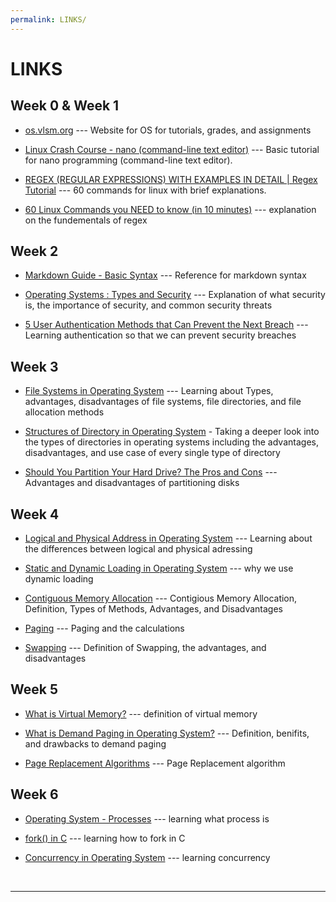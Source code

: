 ```yaml
---
permalink: LINKS/
---
```


# LINKS

<h2>Week 0 & Week 1</h2>

* [os.vlsm.org](https://os.vlsm.org/) --- Website for OS for tutorials, grades, and assignments

* [Linux Crash Course - nano (command-line text editor)](https://youtu.be/DLeATFgGM-A?si=H9MyI6jU5_xhYu7H) --- 
Basic tutorial for nano programming (command-line text editor).

* [REGEX (REGULAR EXPRESSIONS) WITH EXAMPLES IN DETAIL | Regex Tutorial](https://www.youtube.com/watch?v=9RksQ5YT7FM&ab_channel=CrackConcepts) --- 
60 commands for linux with brief explanations.

* [60 Linux Commands you NEED to know (in 10 minutes)](https://www.youtube.com/watch?v=gd7BXuUQ91w&ab_channel=NetworkChuck) --- 
explanation on the fundementals of regex

<h2>Week 2</h2>

* [Markdown Guide - Basic Syntax](https://www.markdownguide.org/basic-syntax/) --- Reference for markdown syntax

* [Operating Systems : Types and Security](https://pub.towardsai.net/operating-systems-types-and-security-f319bec1078b) --- Explanation of what security is, the importance of security, and common security threats 

* [5 User Authentication Methods that Can Prevent the Next Breach](https://www.idrnd.ai/5-authentication-methods-that-can-prevent-the-next-breach/) --- Learning authentication so that we can prevent security breaches

<h2>Week 3</h2>

* [File Systems in Operating System](https://www.geeksforgeeks.org/file-systems-in-operating-system/) --- Learning about Types, advantages, disadvantages of file systems, file directories, and file allocation methods

* [Structures of Directory in Operating System](https://www.geeksforgeeks.org/structures-of-directory-in-operating-system/) - Taking a deeper look into the types of directories in operating systems including the advantages, disadvantages, and use case of every single type of directory

* [Should You Partition Your Hard Drive? The Pros and Cons](https://www.stellarinfo.com/article/should-you-partition-your-hard-drive-pros-and-cons.php#:~:text=Partitioning%20allows%20you%20to%20organize,partitions%20to%20access%20them%20swiftly.) --- Advantages and disadvantages of partitioning disks 

<h2>Week 4</h2>

* [Logical and Physical Address in Operating System](https://www.geeksforgeeks.org/logical-and-physical-address-in-operating-system/) --- Learning about the differences between logical and physical adressing

* [Static and Dynamic Loading in Operating System](https://www.javatpoint.com/static-and-dynamic-loading-in-operating-system#:~:text=Dynamic%20loading%20refers%20to%20the,the%20need%20for%20additional%20software.) --- why we use dynamic loading

* [Contiguous Memory Allocation](https://www.javatpoint.com/contiguous-memory-allocation-in-operating-system) --- Contigious Memory Allocation, Definition, Types of Methods, Advantages, and Disadvantages

* [Paging](https://www.geeksforgeeks.org/paging-in-operating-system/) --- Paging and the calculations

* [Swapping](https://www.scaler.com/topics/swapping-in-os/) --- Definition of Swapping, the advantages, and disadvantages

<h2>Week 5</h2>

* [What is Virtual Memory?](https://www.techtarget.com/searchstorage/definition/virtual-memory#:~:text=Virtual%20memory%20is%20a%20common,(RAM)%20to%20disk%20storage.) --- definition of virtual memory

* [What is Demand Paging in Operating System?](https://www.geeksforgeeks.org/what-is-demand-paging-in-operating-system/) --- Definition, benifits, and drawbacks to demand paging

* [Page Replacement Algorithms](https://www.geeksforgeeks.org/page-replacement-algorithms-in-operating-systems/) --- Page Replacement algorithm 

<h2>Week 6</h2>

* [Operating System - Processes](https://www.tutorialspoint.com/operating_system/os_processes.htm) --- learning what process is

* [fork() in C](https://www.geeksforgeeks.org/fork-system-call/) --- learning how to fork in C

* [Concurrency in Operating System](https://www.geeksforgeeks.org/concurrency-in-operating-system/) --- learning concurrency

<br>
<hr>
